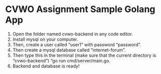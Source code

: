 # CVWO Assignment Sample Golang App
1. Open the folder named cvwo-backend in any code editor. 
2. Install mysql on your computer. 
3. Then, create a user called “user1” with password “password”.
4. Then create a mysql database called “internet-forum”. 
5. Then type this in the terminal (make sure that the current directory is “cvwo-backend”) “go run cmd/server/main.go.
6. Backend and database is ready!